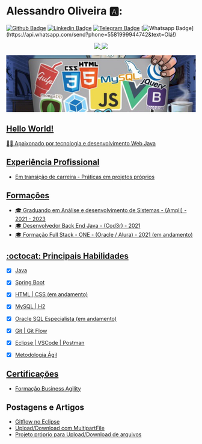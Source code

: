 # Alessandro Oliveira 🅰️:


[![Github Badge](https://img.shields.io/badge/-Github-000?style=flat-square&logo=Github&logoColor=white&link=https://github.com/alessandros-o/)](https://github.com/alessandros-o/)
[![Linkedin Badge](https://img.shields.io/badge/-LinkedIn-blue?style=flat-square&logo=Linkedin&logoColor=white&link=https://www.linkedin.com/in/alessandros-oliveira/)](https://www.linkedin.com/in/alessandros-oliveira/)
[![Telegram Badge](https://img.shields.io/badge/-Telegram-1ca0f1?style=flat-square&labelColor=1ca0f1&logo=telegram&logoColor=white&link=https://t.me/alessandros_o)](https://t.me/alessandros_o)
[![Whatsapp Badge](https://img.shields.io/badge/-Whatsapp-4CA143?style=flat-square&labelColor=4CA143&logo=whatsapp&logoColor=white&link=https://api.whatsapp.com/send?phone=5581999944742&text=Olá!)](https://api.whatsapp.com/send?phone=5581999944742&text=Olá!)

<div align="center">
  <a href="https://github.com/alessandros-o">
  <img height="180em" src="https://github-readme-stats.vercel.app/api?username=alessandros-o&show_icons=true&theme=dracula&include_all_commits=true&count_private=true"/>
  <img height="180em" src="https://github-readme-stats.vercel.app/api/top-langs/?username=alessandros-o&layout=compact&langs_count=7&theme=dracula"/>
</div>


![Imagem_capa](https://github.com/MonthAlcantara/MonthAlcantara/blob/master/github.jpg)

## Hello World!
:man_technologist: Apaixonado por tecnologia e desenvolvimento Web Java

## Experiência Profissional
- Em transição de carreira - Práticas em projetos próprios

## Formações
- 🎓 Graduando em Análise e desenvolvimento de Sistemas - (Ampli) - 2021 - 2023
- 🎓 Desenvolvedor Back End Java - (Cod3r) - 2021
- 🎓 Formação Full Stack - ONE - (Oracle / Alura) - 2021 (em andamento)


## :octocat:  Principais Habilidades
- [x] Java
- [x] Spring Boot
- [x] HTML | CSS (em andamento)
- [x] MySQL | H2
- [x] Oracle SQL Especialista (em andamento)
- [x] Git | Git Flow
- [x] Eclipse | VSCode | Postman 
- [x] Metodologia Ágil


## Certificações
- [Formação Business Agility](https://cursos.alura.com.br/degree/certificate/e9ecd7da-bd2d-41de-9ac1-1e3c8409a970)


## Postagens e Artigos
- [Gitflow no Eclipse](https://www.linkedin.com/posts/alessandros-oliveira_java-developer-backenddeveloper-activity-6901635985483132928-IgxK)
- [Upload/Download com MultipartFile](https://www.linkedin.com/posts/alessandros-oliveira_java-backenddeveloper-backend-activity-6897613693039775744-e04i)
- [Projeto próprio para Upload/Download de arquivos](https://www.linkedin.com/posts/alessandros-oliveira_devaos40-java-tecnologia-activity-6897245742239739904-epWV)

